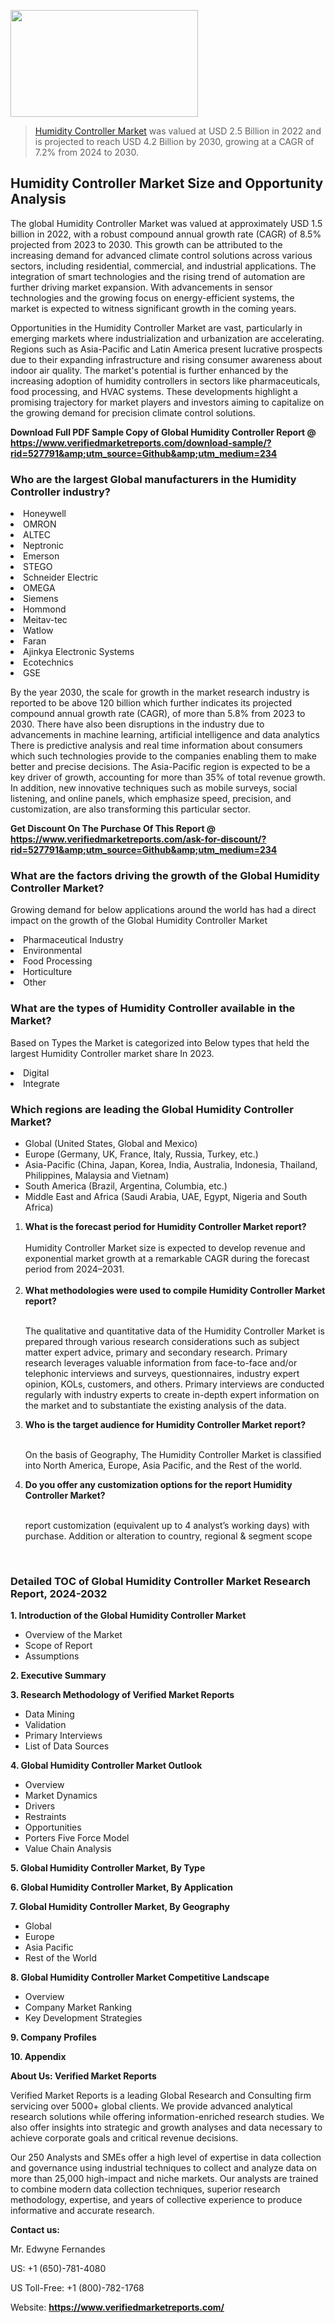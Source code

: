 
<img src="https://ffe5etoiles.com/wp-content/uploads/2024/12/MST1-300x171.png" alt="" width="300" height="171" class="alignnone size-medium wp-image-20088" /><blockquote><p><p><a href="https://www.verifiedmarketreports.com/download-sample/?rid=527791&utm_source=Github&utm_medium=234" target="_blank">Humidity Controller Market</a> was valued at USD 2.5 Billion in 2022 and is projected to reach USD 4.2 Billion by 2030, growing at a CAGR of 7.2% from 2024 to 2030.</p></blockquote><p><h2>Humidity Controller Market Size and Opportunity Analysis</h2><p>The global Humidity Controller Market was valued at approximately USD 1.5 billion in 2022, with a robust compound annual growth rate (CAGR) of 8.5% projected from 2023 to 2030. This growth can be attributed to the increasing demand for advanced climate control solutions across various sectors, including residential, commercial, and industrial applications. The integration of smart technologies and the rising trend of automation are further driving market expansion. With advancements in sensor technologies and the growing focus on energy-efficient systems, the market is expected to witness significant growth in the coming years.</p><p>Opportunities in the Humidity Controller Market are vast, particularly in emerging markets where industrialization and urbanization are accelerating. Regions such as Asia-Pacific and Latin America present lucrative prospects due to their expanding infrastructure and rising consumer awareness about indoor air quality. The market's potential is further enhanced by the increasing adoption of humidity controllers in sectors like pharmaceuticals, food processing, and HVAC systems. These developments highlight a promising trajectory for market players and investors aiming to capitalize on the growing demand for precision climate control solutions.</p></p><p class=""><strong>Download Full PDF Sample Copy of Global Humidity Controller Report @ <a href="https://www.verifiedmarketreports.com/download-sample/?rid=527791&amp;utm_source=Github&amp;utm_medium=234" target="_blank">https://www.verifiedmarketreports.com/download-sample/?rid=527791&amp;utm_source=Github&amp;utm_medium=234</a></strong></p><h3 id="" class="">Who are the largest Global manufacturers in the Humidity Controller industry?</h3><p><li>Honeywell</li><li> OMRON</li><li> ALTEC</li><li> Neptronic</li><li> Emerson</li><li> STEGO</li><li> Schneider Electric</li><li> OMEGA</li><li> Siemens</li><li> Hommond</li><li> Meitav-tec</li><li> Watlow</li><li> Faran</li><li> Ajinkya Electronic Systems</li><li> Ecotechnics</li><li> GSE</li></p><div class=""><div class="" dir="" data-message-author-role="" data-message-id="" data-message-model-slug=""><div class=""><div class=""><div class=""><div class="" dir="" data-message-author-role="" data-message-id="" data-message-model-slug=""><div class=""><div class=""><p>By the year 2030, the scale for growth in the market research industry is reported to be above 120 billion which further indicates its projected compound annual growth rate (CAGR), of more than 5.8% from 2023 to 2030. There have also been disruptions in the industry due to advancements in machine learning, artificial intelligence and data analytics There is predictive analysis and real time information about consumers which such technologies provide to the companies enabling them to make better and precise decisions. The Asia-Pacific region is expected to be a key driver of growth, accounting for more than 35% of total revenue growth. In addition, new innovative techniques such as mobile surveys, social listening, and online panels, which emphasize speed, precision, and customization, are also transforming this particular sector.</p><p><strong>Get Discount On The Purchase Of This Report @&nbsp; <a href="https://www.verifiedmarketreports.com/ask-for-discount/?rid=527791&amp;utm_source=Github&amp;utm_medium=234" target="_blank">https://www.verifiedmarketreports.com/ask-for-discount/?rid=527791&amp;utm_source=Github&amp;utm_medium=234</a></strong></p></div></div></div></div></div></div></div></div><h3 id="" class="">What are the factors driving the growth of the Global Humidity Controller Market?</h3><p id="" class="">Growing demand for below applications around the world has had a direct impact on the growth of the Global Humidity Controller Market</p><p id="" class=""><li>Pharmaceutical Industry</li><li> Environmental</li><li> Food Processing</li><li> Horticulture</li><li> Other</li></p><h3 id="" class="">What are the types of Humidity Controller available in the Market?</h3><p id="" class="">Based on Types the Market is categorized into Below types that held the largest Humidity Controller market share In 2023.</p><p id="" class=""><li>Digital</li><li> Integrate</li></p><h3 id="" class="">Which regions are leading the Global Humidity Controller Market?</h3><ul><li>Global (United States, Global and Mexico)</li><li>Europe (Germany, UK, France, Italy, Russia, Turkey, etc.)</li><li>Asia-Pacific (China, Japan, Korea, India, Australia, Indonesia, Thailand, Philippines, Malaysia and Vietnam)</li><li>South America (Brazil, Argentina, Columbia, etc.)</li><li>Middle East and Africa (Saudi Arabia, UAE, Egypt, Nigeria and South Africa)</li></ul><p><ol><li><strong>What is the forecast period for Humidity Controller Market report?<br /></strong><br /><span data-sheets-root="1" data-sheets-value="{&quot;1&quot;:2,&quot;2&quot;:&quot;XXXX size is expected to develop revenue and exponential market growth at a remarkable CAGR during the forecast period from 2024&ndash;2030.&quot;}" data-sheets-userformat="{&quot;2&quot;:12674,&quot;4&quot;:{&quot;1&quot;:2,&quot;2&quot;:16776960},&quot;10&quot;:2,&quot;11&quot;:0,&quot;15&quot;:&quot;Arial&quot;,&quot;16&quot;:12}">Humidity Controller Market size is expected to develop revenue and exponential market growth at a remarkable CAGR during the forecast period from 2024&ndash;2031.</span><br /><br /></li><li><strong>What methodologies were used to compile Humidity Controller Market report?<br /><br /></strong><p>The qualitative and quantitative data of the&nbsp;Humidity Controller Market is prepared through various research considerations such as subject matter expert advice, primary and secondary research. Primary research leverages valuable information from face-to-face and/or telephonic interviews and surveys, questionnaires, industry expert opinion, KOLs, customers, and others. Primary interviews are conducted regularly with industry experts to create in-depth expert information on the market and to substantiate the existing analysis of the data.&nbsp;</p></li><li><strong>Who is the target audience for Humidity Controller Market report?<br /><br /></strong><p>On the basis of Geography, The&nbsp;Humidity Controller Market is classified into North America, Europe, Asia Pacific, and the Rest of the world.</p></li><li><strong>Do you offer any customization options for the report Humidity Controller Market?<br /><br /></strong><p>report customization (equivalent up to 4 analyst&rsquo;s working days) with purchase. Addition or alteration to country, regional &amp; segment scope</p><p>&nbsp;</p></li></ol></p><h3 id="" class="">Detailed TOC of Global Humidity Controller Market Research Report, 2024-2032</h3><p id="" class=""><strong>1. Introduction of the Global Humidity Controller Market</strong></p><ul><li>Overview of the Market</li><li>Scope of Report</li><li>Assumptions</li></ul><p id="" class=""><strong>2. Executive Summary</strong></p><p id="" class=""><strong>3. Research Methodology of&nbsp;Verified Market Reports</strong></p><ul><li>Data Mining</li><li>Validation</li><li>Primary Interviews</li><li>List of Data Sources</li></ul><p id="" class=""><strong>4. Global Humidity Controller Market Outlook</strong></p><ul><li>Overview</li><li>Market Dynamics</li><li>Drivers</li><li>Restraints</li><li>Opportunities</li><li>Porters Five Force Model</li><li>Value Chain Analysis</li></ul><p id="" class=""><strong>5. Global Humidity Controller Market, By&nbsp;Type</strong></p><p id="" class=""><strong>6. Global Humidity Controller Market, By Application</strong></p><p id="" class=""><strong>7. Global Humidity Controller Market, By Geography</strong></p><ul><li>Global</li><li>Europe</li><li>Asia Pacific</li><li>Rest of the World</li></ul><p id="" class=""><strong>8. Global Humidity Controller Market Competitive Landscape</strong></p><ul><li>Overview</li><li>Company Market Ranking</li><li>Key Development Strategies</li></ul><p id="" class=""><strong>9. Company Profiles</strong></p><p id="" class=""><strong>10. Appendix</strong></p><p id="" class=""><strong>About Us: Verified Market Reports</strong></p><p id="" class="">Verified Market Reports is a leading Global Research and Consulting firm servicing over 5000+ global clients. We provide advanced analytical research solutions while offering information-enriched research studies. We also offer insights into strategic and growth analyses and data necessary to achieve corporate goals and critical revenue decisions.</p><p id="" class="">Our 250 Analysts and SMEs offer a high level of expertise in data collection and governance using industrial techniques to collect and analyze data on more than 25,000 high-impact and niche markets. Our analysts are trained to combine modern data collection techniques, superior research methodology, expertise, and years of collective experience to produce informative and accurate research.</p><p id="" class=""><strong>Contact us:</strong></p><p id="" class="">Mr. Edwyne Fernandes</p><p id="" class="">US: +1 (650)-781-4080</p><p id="" class="">US Toll-Free: +1 (800)-782-1768</p><p id="" class="">Website: <a target="" data-test-app-aware-link=""><strong>https://www.verifiedmarketreports.com/</strong></a></p>
